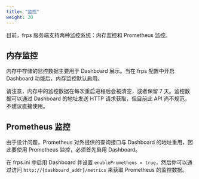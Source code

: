 ```yaml
---
title: "监控"
weight: 20
---
```


目前，frps 服务端支持两种监控系统：内存监控和 Prometheus 监控。

## 内存监控

内存中存储的监控数据主要用于 Dashboard 展示。当在 frps 配置中开启 Dashboard 功能后，内存监控默认启用。

请注意，内存中的监控数据在每次重启进程后会被清空，或者保留 7 天。监控数据可以通过 Dashboard 的地址发送 HTTP 请求获取，但目前此 API 尚不规范，不建议直接使用。

## Prometheus 监控

由于设计问题，Prometheus 对外提供的查询接口与 Dashboard 的地址重用，因此要使用 Prometheus 监控，必须首先启用 Dashboard。

在 frps.ini 中启用 Dashboard 并设置 `enablePrometheus = true`，然后你可以通过访问 `http://{dashboard_addr}/metrics` 来获取 Prometheus 的监控数据。
